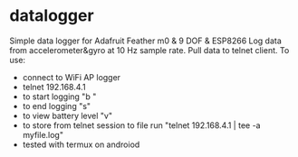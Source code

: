 # datalogger
Simple data logger for Adafruit Feather m0 &amp; 9 DOF &amp; ESP8266
Log data from accelerometer&gyro at 10 Hz sample rate. Pull data to telnet client. To use:
- connect to WiFi AP logger
- telnet 192.168.4.1
- to start logging "b <comment>"
- to end logging "s"
- to view battery level "v"
- to store from telnet session to file run "telnet 192.168.4.1 | tee -a myfile.log"
- tested with termux on androiod
